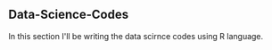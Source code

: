 ## Data-Science-Codes ##  

In this section I'll be writing the data scirnce codes using R language.    
  
